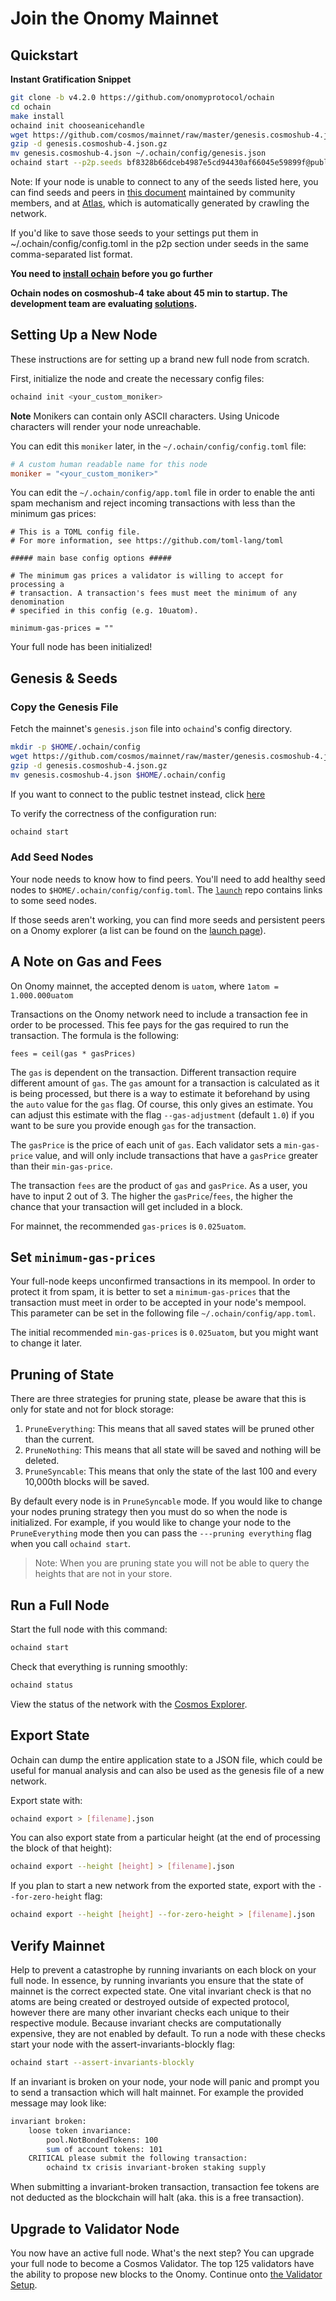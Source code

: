 <!--
order: 3
-->

# Join the Onomy Mainnet


## Quickstart

**Instant Gratification Snippet**

```bash
git clone -b v4.2.0 https://github.com/onomyprotocol/ochain
cd ochain
make install
ochaind init chooseanicehandle
wget https://github.com/cosmos/mainnet/raw/master/genesis.cosmoshub-4.json.gz
gzip -d genesis.cosmoshub-4.json.gz
mv genesis.cosmoshub-4.json ~/.ochain/config/genesis.json
ochaind start --p2p.seeds bf8328b66dceb4987e5cd94430af66045e59899f@public-seed.cosmos.vitwit.com:26656,cfd785a4224c7940e9a10f6c1ab24c343e923bec@164.68.107.188:26656,d72b3011ed46d783e369fdf8ae2055b99a1e5074@173.249.50.25:26656,ba3bacc714817218562f743178228f23678b2873@public-seed-node.cosmoshub.certus.one:26656,3c7cad4154967a294b3ba1cc752e40e8779640ad@84.201.128.115:26656 --x-crisis-skip-assert-invariants
```

Note:  If your node is unable to connect to any of the seeds listed here, you can find seeds and peers in [this document](https://hackmd.io/@KFEZk8oMTz6vBlwADz0M4A/BkKEUOsZu#) maintained by community members, and at [Atlas](https://atlas.cosmos.network/nodes), which is automatically generated by crawling the network.

If you'd like to save those seeds to your settings put them in ~/.ochain/config/config.toml in the p2p section under seeds in the same comma-separated list format.

**You need to [install ochain](./installation.md) before you go further**

**Ochain nodes on cosmoshub-4 take about 45 min to startup. The development team are evaluating [solutions](https://github.com/onomyprotocol/onomy-sdk/issues/7766).**

## Setting Up a New Node

These instructions are for setting up a brand new full node from scratch.

First, initialize the node and create the necessary config files:

```bash
ochaind init <your_custom_moniker>
```

**Note**
Monikers can contain only ASCII characters. Using Unicode characters will render your node unreachable.

You can edit this `moniker` later, in the `~/.ochain/config/config.toml` file:

```toml
# A custom human readable name for this node
moniker = "<your_custom_moniker>"
```

You can edit the `~/.ochain/config/app.toml` file in order to enable the anti spam mechanism and reject incoming transactions with less than the minimum gas prices:

```
# This is a TOML config file.
# For more information, see https://github.com/toml-lang/toml

##### main base config options #####

# The minimum gas prices a validator is willing to accept for processing a
# transaction. A transaction's fees must meet the minimum of any denomination
# specified in this config (e.g. 10uatom).

minimum-gas-prices = ""
```

Your full node has been initialized! 

## Genesis & Seeds

### Copy the Genesis File

Fetch the mainnet's `genesis.json` file into `ochaind`'s config directory.

```bash
mkdir -p $HOME/.ochain/config
wget https://github.com/cosmos/mainnet/raw/master/genesis.cosmoshub-4.json.gz
gzip -d genesis.cosmoshub-4.json.gz
mv genesis.cosmoshub-4.json $HOME/.ochain/config
```

If you want to connect to the public testnet instead, click [here](./join-testnet.md)

To verify the correctness of the configuration run:

```bash
ochaind start
```

### Add Seed Nodes

Your node needs to know how to find peers. You'll need to add healthy seed nodes to `$HOME/.ochain/config/config.toml`. The [`launch`](https://github.com/cosmos/launch) repo contains links to some seed nodes.

If those seeds aren't working, you can find more seeds and persistent peers on a Onomy explorer (a list can be found on the [launch page](https://cosmos.network/launch)). 



## A Note on Gas and Fees

On Onomy mainnet, the accepted denom is `uatom`, where `1atom = 1.000.000uatom`

Transactions on the Onomy network need to include a transaction fee in order to be processed. This fee pays for the gas required to run the transaction. The formula is the following:

```
fees = ceil(gas * gasPrices)
```

The `gas` is dependent on the transaction. Different transaction require different amount of `gas`. The `gas` amount for a transaction is calculated as it is being processed, but there is a way to estimate it beforehand by using the `auto` value for the `gas` flag. Of course, this only gives an estimate. You can adjust this estimate with the flag `--gas-adjustment` (default `1.0`) if you want to be sure you provide enough `gas` for the transaction. 

The `gasPrice` is the price of each unit of `gas`. Each validator sets a `min-gas-price` value, and will only include transactions that have a `gasPrice` greater than their `min-gas-price`. 

The transaction `fees` are the product of `gas` and `gasPrice`. As a user, you have to input 2 out of 3. The higher the `gasPrice`/`fees`, the higher the chance that your transaction will get included in a block. 

For mainnet, the recommended `gas-prices` is `0.025uatom`. 

## Set `minimum-gas-prices`

Your full-node keeps unconfirmed transactions in its mempool. In order to protect it from spam, it is better to set a `minimum-gas-prices` that the transaction must meet in order to be accepted in your node's mempool. This parameter can be set in the following file `~/.ochain/config/app.toml`.

The initial recommended `min-gas-prices` is `0.025uatom`, but you might want to change it later.

## Pruning of State

There are three strategies for pruning state, please be aware that this is only for state and not for block storage:

1. `PruneEverything`: This means that all saved states will be pruned other than the current.
2. `PruneNothing`: This means that all state will be saved and nothing will be deleted.
3. `PruneSyncable`: This means that only the state of the last 100 and every 10,000th blocks will be saved.

By default every node is in `PruneSyncable` mode. If you would like to change your nodes pruning strategy then you must do so when the node is initialized. For example, if you would like to change your node to the `PruneEverything` mode then you can pass the `---pruning everything` flag when you call `ochaind start`.

> Note: When you are pruning state you will not be able to query the heights that are not in your store.

## Run a Full Node

Start the full node with this command:

```bash
ochaind start
```

Check that everything is running smoothly:

```bash
ochaind status
```

View the status of the network with the [Cosmos Explorer](https://cosmos.network/launch). 

## Export State

Ochain can dump the entire application state to a JSON file, which could be useful for manual analysis and can also be used as the genesis file of a new network.

Export state with:

```bash
ochaind export > [filename].json
```

You can also export state from a particular height (at the end of processing the block of that height):

```bash
ochaind export --height [height] > [filename].json
```

If you plan to start a new network from the exported state, export with the `--for-zero-height` flag:

```bash
ochaind export --height [height] --for-zero-height > [filename].json
```

## Verify Mainnet 

Help to prevent a catastrophe by running invariants on each block on your full
node. In essence, by running invariants you ensure that the state of mainnet is
the correct expected state. One vital invariant check is that no atoms are
being created or destroyed outside of expected protocol, however there are many
other invariant checks each unique to their respective module. Because invariant checks 
are computationally expensive, they are not enabled by default. To run a node with 
these checks start your node with the assert-invariants-blockly flag:

```bash
ochaind start --assert-invariants-blockly
```

If an invariant is broken on your node, your node will panic and prompt you to send
a transaction which will halt mainnet. For example the provided message may look like: 

```bash
invariant broken:
    loose token invariance:
        pool.NotBondedTokens: 100
        sum of account tokens: 101
    CRITICAL please submit the following transaction:
        ochaind tx crisis invariant-broken staking supply

```

When submitting a invariant-broken transaction, transaction fee tokens are not
deducted as the blockchain will halt (aka. this is a free transaction). 

## Upgrade to Validator Node

You now have an active full node. What's the next step? You can upgrade your full node to become a Cosmos Validator. The top 125 validators have the ability to propose new blocks to the Onomy. Continue onto [the Validator Setup](../validators/validator-setup.md).

